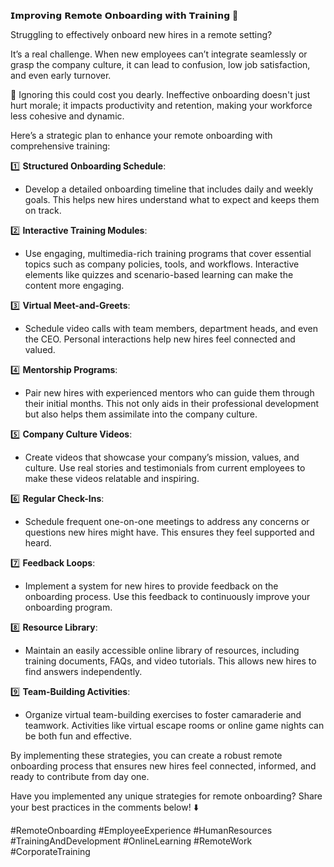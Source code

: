 𝗜𝗺𝗽𝗿𝗼𝘃𝗶𝗻𝗴 𝗥𝗲𝗺𝗼𝘁𝗲 𝗢𝗻𝗯𝗼𝗮𝗿𝗱𝗶𝗻𝗴 𝘄𝗶𝘁𝗵 𝗧𝗿𝗮𝗶𝗻𝗶𝗻𝗴 🚀

Struggling to effectively onboard new hires in a remote setting?

It’s a real challenge. When new employees can’t integrate seamlessly or grasp the company culture, it can lead to confusion, low job satisfaction, and even early turnover.

📌 Ignoring this could cost you dearly. Ineffective onboarding doesn't just hurt morale; it impacts productivity and retention, making your workforce less cohesive and dynamic. 

Here’s a strategic plan to enhance your remote onboarding with comprehensive training:

1️⃣ **Structured Onboarding Schedule**: 
   - Develop a detailed onboarding timeline that includes daily and weekly goals. This helps new hires understand what to expect and keeps them on track.

2️⃣ **Interactive Training Modules**:
   - Use engaging, multimedia-rich training programs that cover essential topics such as company policies, tools, and workflows. Interactive elements like quizzes and scenario-based learning can make the content more engaging.

3️⃣ **Virtual Meet-and-Greets**:
   - Schedule video calls with team members, department heads, and even the CEO. Personal interactions help new hires feel connected and valued.

4️⃣ **Mentorship Programs**:
   - Pair new hires with experienced mentors who can guide them through their initial months. This not only aids in their professional development but also helps them assimilate into the company culture.

5️⃣ **Company Culture Videos**:
   - Create videos that showcase your company’s mission, values, and culture. Use real stories and testimonials from current employees to make these videos relatable and inspiring.

6️⃣ **Regular Check-Ins**:
   - Schedule frequent one-on-one meetings to address any concerns or questions new hires might have. This ensures they feel supported and heard.

7️⃣ **Feedback Loops**:
   - Implement a system for new hires to provide feedback on the onboarding process. Use this feedback to continuously improve your onboarding program.

8️⃣ **Resource Library**:
   - Maintain an easily accessible online library of resources, including training documents, FAQs, and video tutorials. This allows new hires to find answers independently.

9️⃣ **Team-Building Activities**:
   - Organize virtual team-building exercises to foster camaraderie and teamwork. Activities like virtual escape rooms or online game nights can be both fun and effective.

By implementing these strategies, you can create a robust remote onboarding process that ensures new hires feel connected, informed, and ready to contribute from day one.

Have you implemented any unique strategies for remote onboarding? Share your best practices in the comments below! ⬇️

#RemoteOnboarding #EmployeeExperience #HumanResources #TrainingAndDevelopment #OnlineLearning #RemoteWork #CorporateTraining